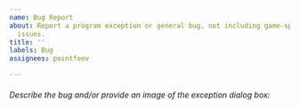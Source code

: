 ```yaml
---
name: Bug Report
about: Report a program exception or general bug, not including game-specific unlocking
  issues.
title: ''
labels: Bug
assignees: pointfeev

---
```


###### Describe the bug and/or provide an image of the exception dialog box:
